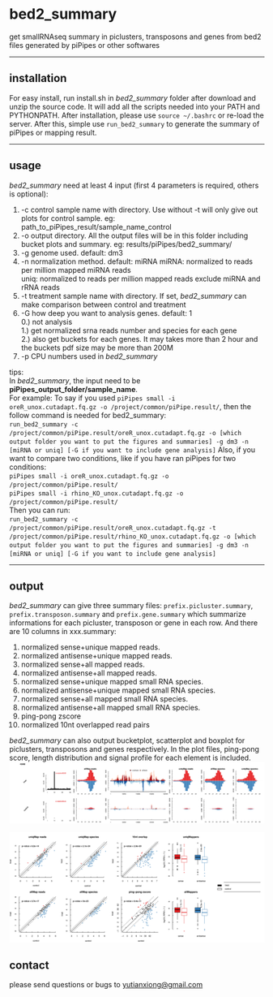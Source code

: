 # bed2_summary
get smallRNAseq summary in piclusters, transposons and genes from bed2 files generated by piPipes or other softwares
***
## installation
For easy install, run install.sh in *bed2_summary* folder after download and unzip the source code. It will add all the scripts needed into your PATH and PYTHONPATH. After installation, please use `source ~/.bashrc` or re-load the server.
After this, simple use `run_bed2_summary` to generate the summary of piPipes or mapping result.
***
## usage
*bed2_summary* need at least 4 input (first 4 parameters is required, others is optional):
1. -c control sample name with directory. Use without -t will only give out plots for control sample. eg: path_to_piPipes_result/sample_name_control
2. -o output directory. All the output files will be in this folder including bucket plots and summary. eg: results/piPipes/bed2_summary/
3. -g genome used. default: dm3
4. -n normalization method. default: miRNA 
    miRNA: normalized to reads per million mapped miRNA reads  
    uniq: normalized to reads per million mapped reads exclude miRNA and rRNA reads
5. -t treatment sample name with directory. If set, *bed2_summary* can make comparison between control and treatment
6. -G how deep you want to analysis genes. default: 1  
    0.) not analysis  
    1.) get normalized srna reads number and species for each gene  
    2.) also get buckets for each genes. It may takes more than 2 hour and the buckets pdf size may be more than 200M  
7. -p CPU numbers used in *bed2_summary*

tips:  
In *bed2_summary*, the input need to be **piPipes_output_folder/sample_name**.  
For example: To say if you used `piPipes small -i oreR_unox.cutadapt.fq.gz -o /project/common/piPipe.result/`, then the follow command is needed for bed2_summary:  
`run_bed2_summary -c  /project/common/piPipe.result/oreR_unox.cutadapt.fq.gz -o [which output folder you want to put the figures and summaries] -g dm3 -n [miRNA or uniq] [-G if you want to include gene analysis]`
Also, if you want to compare two conditions, like if you have ran piPipes for two conditions:  
`piPipes small -i oreR_unox.cutadapt.fq.gz -o /project/common/piPipe.result/`  
`piPipes small -i rhino_KO_unox.cutadapt.fq.gz -o /project/common/piPipe.result/`  
Then you can run:  
`run_bed2_summary -c  /project/common/piPipe.result/oreR_unox.cutadapt.fq.gz -t  /project/common/piPipe.result/rhino_KO_unox.cutadapt.fq.gz -o [which output folder you want to put the figures and summaries] -g dm3 -n [miRNA or uniq] [-G if you want to include gene analysis]`  
***
## output
*bed2_summary* can give three summary files: `prefix.picluster.summary`, `prefix.transposon.summary` and `prefix.gene.summary` which summarize informations for each picluster, transposon or gene in each row. And there are 10 columns in xxx.summary:
1. normalized sense+unique mapped reads.
2. normalized antisense+unique mapped reads.
3. normalized sense+all mapped reads.
4. normalized antisense+all mapped reads.
5. normalized sense+unique mapped small RNA species.
6. normalized antisense+unique mapped small RNA species.
7. normalized sense+all mapped small RNA species.
8. normalized antisense+all mapped small RNA species.
9. ping-pong zscore
10. normalized 10nt overlapped read pairs

*bed2_summary* can also output bucketplot, scatterplot and boxplot for piclusters, transposons and genes respectively. In the plot files, ping-pong score, length distribution and signal profile for each element is included.
![42AB](img/42AB.jpg "42AB")

![picluster](img/picluster.scatter.jpg "picluster")



## contact
please send questions or bugs to yutianxiong@gmail.com



